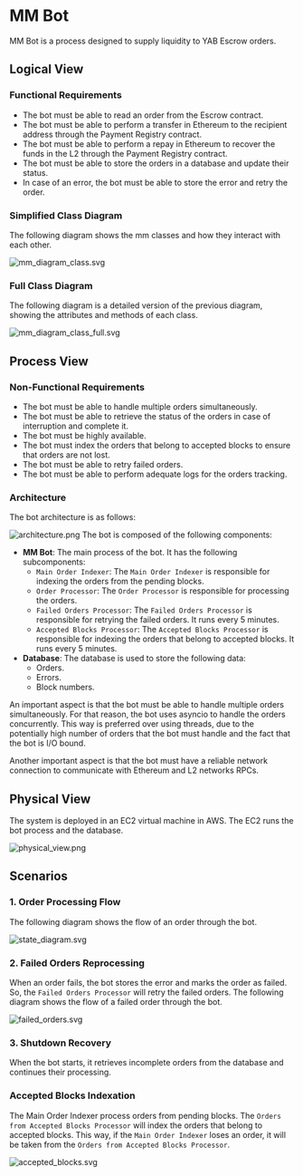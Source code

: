 # MM Bot
MM Bot is a process designed to supply liquidity to YAB Escrow orders.

## Logical View
### Functional Requirements
- The bot must be able to read an order from the Escrow contract.
- The bot must be able to perform a transfer in Ethereum to the recipient address through the Payment
Registry contract.
- The bot must be able to perform a repay in Ethereum to recover the funds in the L2 through the
Payment Registry contract.
- The bot must be able to store the orders in a database and update their status.
- In case of an error, the bot must be able to store the error and retry the order.

### Simplified Class Diagram
The following diagram shows the mm classes and how they interact with each other.

![mm_diagram_class.svg](images%2Fmm_diagram_class.svg)

### Full Class Diagram
The following diagram is a detailed version of the previous diagram, 
showing the attributes and methods of each class.

![mm_diagram_class_full.svg](images%2Fmm_diagram_class_full.svg)

## Process View
### Non-Functional Requirements
- The bot must be able to handle multiple orders simultaneously.
- The bot must be able to retrieve the status of the orders in case of interruption and complete it.
- The bot must be highly available.
- The bot must index the orders that belong to accepted blocks to ensure that orders are not lost.
- The bot must be able to retry failed orders.
- The bot must be able to perform adequate logs for the orders tracking.

### Architecture
The bot architecture is as follows:

![architecture.png](images%2Farchitecture.png)
The bot is composed of the following components:
- **MM Bot**: The main process of the bot. It has the following subcomponents:
  - `Main Order Indexer`: The `Main Order Indexer` is responsible for indexing the orders from 
    the pending blocks.
  - `Order Processor`: The `Order Processor` is responsible for processing the orders.
  - `Failed Orders Processor`: The `Failed Orders Processor` is responsible for retrying the failed orders.
  It runs every 5 minutes.
  - `Accepted Blocks Processor`: The `Accepted Blocks Processor` is responsible for indexing the orders
    that belong to accepted blocks. It runs every 5 minutes.
- **Database**: The database is used to store the following data:
  - Orders.
  - Errors.
  - Block numbers.

An important aspect is that the bot must be able to handle multiple orders simultaneously.
For that reason, the bot uses asyncio to handle the orders concurrently. This way is preferred
over using threads, due to the potentially high number of orders that the bot must handle and 
the fact that the bot is I/O bound.

Another important aspect is that the bot must have a reliable network connection to communicate
with Ethereum and L2 networks RPCs.

## Physical View
The system is deployed in an EC2 virtual machine in AWS.
The EC2 runs the bot process and the database.

![physical_view.png](images/physical_view.png)

## Scenarios
### 1. Order Processing Flow
The following diagram shows the flow of an order through the bot.

![state_diagram.svg](images%2Fstate_diagram.svg)

### 2. Failed Orders Reprocessing
When an order fails, the bot stores the error and marks the order as failed. So, the `Failed
Orders Processor` will retry the failed orders. The following diagram shows the flow of a 
failed order through the bot.

![failed_orders.svg](images%2Ffailed_orders.svg)

### 3. Shutdown Recovery
When the bot starts, it retrieves incomplete orders from the database and continues their processing.

### Accepted Blocks Indexation
The Main Order Indexer process orders from pending blocks. The `Orders from
Accepted Blocks Processor` will index the orders that belong to accepted blocks. This way, if the `Main Order
Indexer` loses an order, it will be taken from the `Orders from Accepted Blocks Processor`.

![accepted_blocks.svg](images%2Faccepted_blocks.svg)
